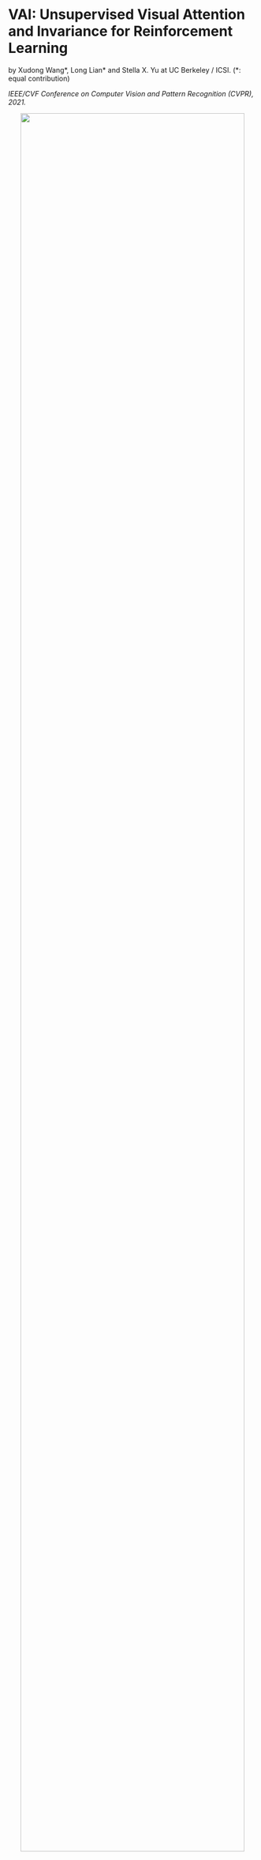 # VAI: Unsupervised Visual Attention and Invariance for Reinforcement Learning

by Xudong Wang*, Long Lian* and Stella X. Yu at UC Berkeley / ICSI. (*: equal contribution)

<em>IEEE/CVF Conference on Computer Vision and Pattern Recognition (CVPR), 2021.</em>

<p align="center">
  <img src="http://people.eecs.berkeley.edu/~xdwang/projects/VAI/VAI2.png"  width="95%" >
</p>

For more information, please check: [PDF](http://people.eecs.berkeley.edu/~xdwang/papers/CVPR2021VAI.pdf) | 
[Preprint](https://arxiv.org/abs/2104.02921) | [BibTex](http://people.eecs.berkeley.edu/~xdwang/papers/VAI.txt)
